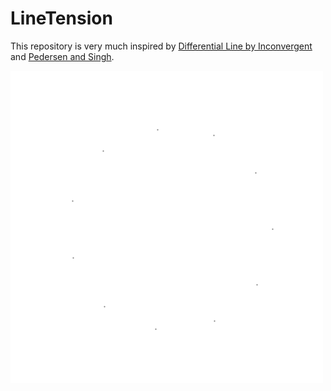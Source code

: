 # LineTension

This repository is very much inspired by [Differential Line by Inconvergent](https://github.com/inconvergent/differential-line) and [Pedersen and Singh](http://www.dgp.toronto.edu/~karan/artexhibit/mazes.pdf).

![Demo](one.gif)